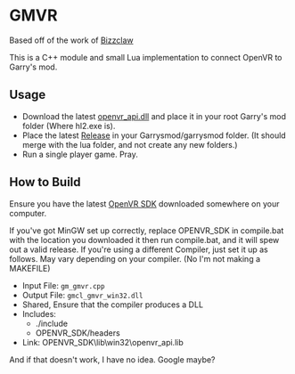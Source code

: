 # GMVR

Based off of the work of [Bizzclaw](https://github.com/bizzclaw/gmVR)

This is a C++ module and small Lua implementation to connect OpenVR to Garry's mod.

## Usage

* Download the latest [openvr_api.dll](https://github.com/ValveSoftware/openvr/raw/master/bin/win32/openvr_api.dll) and place it in your root Garry's mod folder (Where hl2.exe is).
* Place the latest [Release](https://github.com/TehFlaminTaco/GMVR/releases) in your Garrysmod/garrysmod folder. (It should merge with the lua folder, and not create any new folders.)
* Run a single player game. Pray.

## How to Build

Ensure you have the latest [OpenVR SDK](https://github.com/ValveSoftware/openvr) downloaded somewhere on your computer.

If you've got MinGW set up correctly, replace OPENVR_SDK in compile.bat with the location you downloaded it then run compile.bat, and it will spew out a valid release.
If you're using a different Compiler, just set it up as follows. May vary depending on your compiler. (No I'm not making a MAKEFILE)

* Input File: `gm_gmvr.cpp`
* Output File: `gmcl_gmvr_win32.dll`
* Shared, Ensure that the compiler produces a DLL
* Includes:
    * ./include
    * OPENVR_SDK/headers
 * Link: OPENVR_SDK\lib\win32\openvr_api.lib

And if that doesn't work, I have no idea. Google maybe?